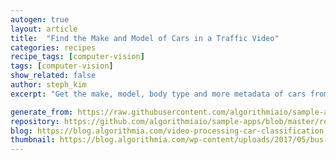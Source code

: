 ```yaml
---
autogen: true
layout: article
title:  "Find the Make and Model of Cars in a Traffic Video"
categories: recipes
recipe_tags: [computer-vision]
tags: [computer-vision]
show_related: false
author: steph_kim
excerpt: "Get the make, model, body type and more metadata of cars from a traffic video in just a few lines of code."

generate_from: https://raw.githubusercontent.com/algorithmiaio/sample-apps/master/recipes/car-classification/README.md
repository: https://github.com/algorithmiaio/sample-apps/blob/master/recipes/car-classification/
blog: https://blog.algorithmia.com/video-processing-car-classification
thumbnail: https://blog.algorithmia.com/wp-content/uploads/2017/05/bus-stop-207302_1920.jpg
---
```

